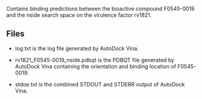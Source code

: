 Contains binding predictions between the bioactive compound F0545-0019 and the nside search space on the virulence factor rv1821.

## Files

- log.txt is the log file generated by AutoDock Vina.

- rv1821_F0545-0019_nside.pdbqt is the PDBQT file generated by AutoDock Vina containing the orientation and binding location of F0545-0019.

- stdoe.txt is the combined STDOUT and STDERR output of AutoDock Vina.

